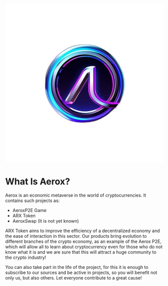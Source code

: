 ![Logotype](./docs/wall.png)
# What Is Aerox?
Aerox is an economic metaverse in the world of cryptocurrencies. It contains such projects as:

 * AeroxP2E Game
 * ARX Token
 * AeroxSwap (It is not yet known)

ARX Token aims to improve the efficiency of a decentralized economy and the ease of interaction in this sector. 
Our products bring evolution to different branches of the crypto economy, as an example of the Aerox P2E, which will allow all to learn about cryptocurrency even for those who do not know what it is and we are sure that this will attract a huge community to the crypto industry!

You can also take part in the life of the project, for this it is enough to subscribe to our sources and be active in projects, so you will benefit not only us, but also others. Let everyone contribute to a great cause!
